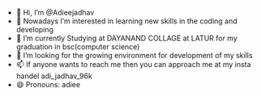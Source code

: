 - 👋 Hi, I’m @Adieejadhav
- 👀 Nowadays I’m interested in learning new skills in the coding and developing
- 🌱 I’m currently Studying at DAYANAND COLLAGE at LATUR for my graduation in bsc(computer science)
- 💞️ I’m looking for the growing environment for development of my skills 
- 📫 If anyone wants to reach me then you can approach me at my insta handel adi_jadhav_96k
- 😄 Pronouns: adiee


<!---
Adieejadhav/Adieejadhav is a ✨ special ✨ repository because its `README.md` (this file) appears on your GitHub profile.
You can click the Preview link to take a look at your changes.
--->
